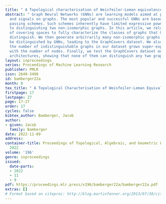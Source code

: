 ```yaml
---
title: " A Topological characterisation of Weisfeiler-Leman equivalence classes "
abstract: " Graph Neural Networks (GNNs) are learning models aimed at processing graphs
  and signals on graphs. The most popular and successful GNNs are based on message
  passing schemes. Such schemes inherently have limited expressive power when it comes
  to distinguishing two non-isomorphic graphs. In this article, we rely on the theory
  of covering spaces to fully characterize the classes of graphs that GNNs cannot
  distinguish. We then generate arbitrarily many non-isomorphic graphs that cannot
  be distinguished by GNNs, leading to the GraphCovers dataset. We also show that
  the number of indistinguishable graphs in our dataset grows super-exponentially
  with the number of nodes. Finally, we test the GraphCovers dataset on several GNN
  architectures, showing that none of them can distinguish any two graphs it contains. "
layout: inproceedings
series: Proceedings of Machine Learning Research
publisher: PMLR
issn: 2640-3498
id: bamberger22a
month: 0
tex_title: " A Topological Characterisation of Weisfeiler-Leman Equivalence Classes "
firstpage: 17
lastpage: 27
page: 17-27
order: 17
cycles: false
bibtex_author: Bamberger, Jacob
author:
- given: Jacob
  family: Bamberger
date: 2022-11-09
address:
container-title: Proceedings of Topological, Algebraic, and Geometric Learning Workshops
  2022
volume: '196'
genre: inproceedings
issued:
  date-parts:
  - 2022
  - 11
  - 9
pdf: https://proceedings.mlr.press/v196/bamberger22a/bamberger22a.pdf
extras: []
# Format based on citeproc: http://blog.martinfenner.org/2013/07/30/citeproc-yaml-for-bibliographies/
---
```

